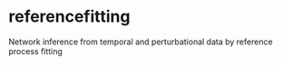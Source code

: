 # referencefitting
Network inference from temporal and perturbational data by reference process fitting
